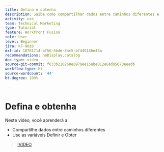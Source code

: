 ```yaml
---
title: Defina e obtenha
description: Saiba como compartilhar dados entre caminhos diferentes e usar as variáveis Definir e Obter, tudo no [!DNL Adobe Workfront Fusion].
activity: use
team: Technical Marketing
type: Tutorial
feature: Workfront Fusion
role: User
level: Beginner
jira: KT-9016
exl-id: 18781714-af56-4bde-84c5-bf445186e43a
recommendations: noDisplay,catalog
doc-type: video
source-git-commit: f033b210268e8979ee15abe812e6ad85673eeedb
workflow-type: ht
source-wordcount: '44'
ht-degree: 100%

---
```


# Defina e obtenha

Neste vídeo, você aprenderá a:

* Compartilhe dados entre caminhos diferentes
* Use as variáveis Definir e Obter

>[!VIDEO](https://video.tv.adobe.com/v/335275/?quality=12&learn=on)
